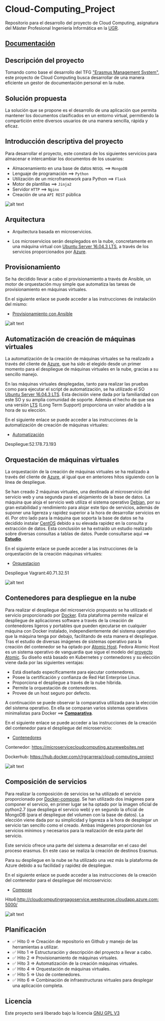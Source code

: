 # Cloud-Computing_Project

Repositorio para el desarrollo del proyecto de Cloud Computing, asignatura del Máster Profesional Ingeniería Informática en la [UGR](https://www.ugr.es/).

## [Documentación](https://ramongago.github.io/Cloud-Computing_Project/)

## Descripción del proyecto

Tomando como base el desarrollo del TFG ["Erasmus Management System"](http://www.emsystem.eu/), este proyecto de Cloud Computing busca desarrollar de una manera eficiente un gestor de documentación personal en la nube.

## Solución propuesta

La solución que se propone es el desarrollo de una aplicación que permita mantener los documentos clasificados en un entorno virtual, permitiendo la compartición entre diversos usuarios de una manera sencilla, rápida y eficaz.

## Introducción descriptiva del proyecto

Para desarrollar el proyecto, este constará de los siguientes servicios para almacenar e intercambiar los documentos de los usuarios:

- Almacenamiento en una base de datos `NOSQL` ==> `MongoDB`
- Lenguaje de programación ==> `Python`
- Utilización de un microframework para Python ==> `Flask`
- Motor de plantillas ==> `Jinja2`
- Servidor `HTTP` ==> `Nginx`
- Creación de una `API REST` pública


![alt text](docs/images/Flask+Mongo+Nginx+Jinja2.png "Diagrama")

## Arquitectura

- Arquitectura basada en microservicios.

- Los microservicios serán desplegados en la nube, concretamente en una máquina virtual con [Ubuntu Server 16.04.3 LTS](https://wiki.ubuntu.com/XenialXerus/ReleaseNotes?_ga=2.130289736.659109912.1510849497-1227624830.1510666285), a través de los servicios proporcionados por [Azure](https://azure.microsoft.com/es-es/).

## Provisionamiento

Se ha decidido llevar a cabo el provisionamiento a través de Ansible, un motor de orquestación muy simple que automatiza las tareas de provisionamiento en máquinas virtuales.

En el siguiente enlace se puede acceder a las instrucciones de instalación del mismo:

- [Provisionamiento con Ansible](provision/ansible)

![alt text](docs/images/ansible.png "Ansible")

## Automatización de creación de máquinas virtuales

La automatización de la creación de máquinas virtuales se ha realizado a través del cliente de [Azure](https://azure.microsoft.com/es-es/), que ha sido el elegido desde un primer momento para el despliegue de máquinas virtuales en la nube, gracias a su sencillo manejo.

En las máquinas virtuales desplegadas, tanto para realizar las pruebas como para ejecutar el script de automatización, se ha utilizado el SO [Ubuntu Server 16.04.3 LTS](https://wiki.ubuntu.com/XenialXerus/ReleaseNotes?_ga=2.130289736.659109912.1510849497-1227624830.1510666285). Esta decisión viene dada por la familiaridad con este SO  y su amplia comunidad de soporte. Además el hecho de que sea una versión [LTS](https://wiki.ubuntu.com/LTS) (Long Term Support) proporciona un valor añadido a la hora de su elección.

En el siguiente enlace se puede acceder a las instrucciones de la automatización de creación de máquinas virtuales:

- [Automatización](automation/)

Despliegue:52.178.73.193

## Orquestación de máquinas virtuales

La orquestación de la creación de máquinas virtuales se ha realizado a través del cliente de [Azure](https://azure.microsoft.com/es-es/), al igual que en anteriores hitos siguiendo con la línea de despliegue.

Se han creado 2 máquinas virtuales, una destinada al microservicio del servicio web y una segunda para el alojamiento de la base de datos.
La máquina que aloja el servicio web utiliza el sistema operativo [Debian](https://www.debian.org/intro/about), por su gran estabilidad y rendimiento para alojar este tipo de servicios, además de suponer una ligereza y rapidez superior a la hora de desarrollar servicios en él.
Por otro lado para la máquina que soporta la base de datos se ha decidido instalar [CentOS](https://www.centos.org/about/) debido a su elevada rapidez en la consulta y extracción de datos. Esta conclusión se ha extraído un estudio realizado sobre diversas consultas a tablas de datos. Puede consultarse aquí ==> [**Estudio**](http://investigacionit.com.ar/es/el-mejor-linux-para-mysql/).

En el siguiente enlace se puede acceder a las instrucciones de la orquestación de la creación máquinas virtuales:

- [Orquestacion](orquestacion/)

Despliegue Vagrant:40.71.32.51

![alt text](docs/images/vagrant.png "Vagrant")

## Contenedores para despliegue en la nube

Para realizar el despliegue del microservicio propuesto se ha utilizado el servicio proporcionado por [Docker](https://www.docker.com/).
Esta plataforma permite realizar el despliegue de aplicaciones software a través de la creación de contenedores ligeros y portables que pueden ejecutarse en cualquier máquina con Docker instalado, independientemente del sistema operativo que la máquina tenga por debajo, facilitando de esta manera el despliegue.
Tras el estudio de diversas imágenes de sistemas operativo para la creación del contenedor se ha optado por [Atomic Host](http://www.projectatomic.io/download/).
Fedora Atomic Host es un sistema operativo de vanguardia que sigue el modelo del [proyecto Atomic](http://www.projectatomic.io/docs/introduction/). Su diseño está basado en Kubernetes y contenedores y su elección viene dada por las siguientes ventajas:
- Está diseñado específicamente para ejecutar contenedores.
- Posee la certificación y confianza de Red Hat Enterprise Linux.
- Proporciona el despliegue a través de la nube híbrida.
- Permite la orquestación de contenedores.
- Provee de un host seguro por defecto.

A continuación se puede observar la comparativa utilizada para la elección del sistema operativo. En ella se comparan varios sistemas operativos minimalistas para Docker ==> [**Comparativa**](https://www.inovex.de/blog/docker-a-comparison-of-minimalistic-operating-systems/).

En el siguiente enlace se puede acceder a las instrucciones de la creación del contenedor para el despliegue del microservicio:

- [Contenedores](contenedores/)

Contenedor: https://microservicecloudcomputing.azurewebsites.net

Dockerhub: https://hub.docker.com/r/rgcarrera/cloud-computing_project

![alt text](docs/images/docker.png "Docker")

## Composición de servicios

Para realizar la composición de servicios se ha utilizado el servicio proporcionado por [Docker-compose](https://docs.docker.com/compose/). Se han utilizado dos imágenes para componer el servicio, en primer lugar se ha optado por la imagen oficial de python2.7 (que despliega el servicio web) y en segundo la oficial de MongoDB (para el despliegue del volumen con la base de datos).
La elección viene dada por su simplicidad y ligereza a la hora de desplegar un servicio tan sencillo como el creado. Ambas imágenes proporcionan los servicios mínimos y necesarios para la realización de esta parte del servicio.

Este servicio ofrece una parte del sistema a desarrollar en el caso del proceso erasmus. En este caso se realiza la creación de destinos Erasmus.

Para su despliegue en la nube se ha utilizado una vez más la plataforma de Azure debido a su facilidad y rapidez de despliegue.

En el siguiente enlace se puede acceder a las instrucciones de la creación del contenedor para el despliegue del microservicio:

- [Compose](compose/)

Hito6:http://cloudcomputingrgagoservice.westeurope.cloudapp.azure.com:5000/

![alt text](docs/images/compose.png "Docker-Compose")

## Planificación

- :white_check_mark: Hito 0 => Creación de repositorio en Github y manejo de las herramientas a utilizar.
- :white_check_mark: Hito 1 => Estructuración y descripción del proyecto a llevar a cabo.
- :white_check_mark: Hito 2 => Provisionamiento de máquinas virtuales.
- :white_check_mark: Hito 3 => Automatización de la creación máquinas virtuales.
- :white_check_mark: Hito 4 => Orquestación de máquinas virtuales.
- :white_check_mark: Hito 5 => Uso de contenedores.
- :white_check_mark: Hito 6 => Combinación de infraestructuras virtuales para desplegar una aplicación completa.


## Licencia
Este proyecto será liberado bajo la licencia [GNU GPL V3](https://github.com/RamonGago/Cloud-Computing_Project/blob/master/LICENSE)
